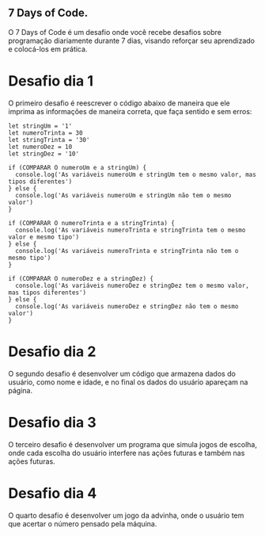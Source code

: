 <h2>7 Days of Code.</h2>
O 7 Days of Code é um desafio onde você recebe desafios sobre programação diariamente durante 7 dias, visando reforçar seu aprendizado e colocá-los em prática.
<h1>Desafio dia 1</h1>
O primeiro desafio é reescrever o código abaixo de maneira que ele imprima as informações de maneira correta, que faça sentido e sem erros:

```
let stringUm = '1'
let numeroTrinta = 30
let stringTrinta = '30'
let numeroDez = 10
let stringDez = '10'

if (COMPARAR O numeroUm e a stringUm) {
  console.log('As variáveis numeroUm e stringUm tem o mesmo valor, mas tipos diferentes')
} else {
  console.log('As variáveis numeroUm e stringUm não tem o mesmo valor')
}

if (COMPARAR O numeroTrinta e a stringTrinta) {
  console.log('As variáveis numeroTrinta e stringTrinta tem o mesmo valor e mesmo tipo')
} else {
  console.log('As variáveis numeroTrinta e stringTrinta não tem o mesmo tipo')
}

if (COMPARAR O numeroDez e a stringDez) {
  console.log('As variáveis numeroDez e stringDez tem o mesmo valor, mas tipos diferentes')
} else {
  console.log('As variáveis numeroDez e stringDez não tem o mesmo valor')
}
```
<h1>Desafio dia 2</h1>
O segundo desafio é desenvolver um código que armazena dados do usuário, como nome e idade, e no final os dados do usuário apareçam na página.

<h1>Desafio dia 3</h1>
O terceiro desafio é desenvolver um programa que simula jogos de escolha, onde cada escolha do usuário interfere nas ações futuras e também nas ações futuras.

<h1>Desafio dia 4</h1>
O quarto desafio é desenvolver um jogo da advinha, onde o usuário tem que acertar o número pensado pela máquina.
